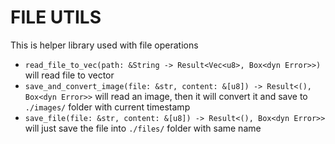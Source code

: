 # FILE UTILS
This is helper library used with file operations

* `read_file_to_vec(path: &String -> Result<Vec<u8>, Box<dyn Error>>)` will read file to vector
* `save_and_convert_image(file: &str, content: &[u8]) -> Result<(), Box<dyn Error>>` will read an image, then it will convert it and save to `./images/` folder with current timestamp
* `save_file(file: &str, content: &[u8]) -> Result<(), Box<dyn Error>>` will just save the file into `./files/` folder with same name
